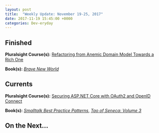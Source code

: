 ```yaml
---
layout: post
title:  "Weekly Update: November 19-25, 2017"
date: 2017-11-19 15:45:00 +0000
categories: Dev-eryday
---
```



Finished
--------
**Pluralsight Course(s):** [Refactoring from Anemic Domain Model Towards a Rich One][rich]

**Book(s):** *[Brave New World][bnw]*

Currents
--------
**Pluralsight Course(s):**  [Securing ASP.NET Core with OAuth2 and OpenID Connect][secure]

**Book(s):** *[Smalltalk Best Practice Patterns][sbp]*, *[Tao of Seneca: Volume 3][tao]*

On the Next...
--------


[core]: https://app.pluralsight.com/library/courses/aspdotnetcore-implementing-securing-api/table-of-contents
[sbp]: https://www.amazon.com/Smalltalk-Best-Practice-Patterns-Kent/dp/013476904X
[tao]: https://tim.blog/2017/07/06/tao-of-seneca/
[secure]: https://app.pluralsight.com/library/courses/asp-dotnet-core-oauth2-openid-connect-securing/table-of-contents
[core2]: https://app.pluralsight.com/library/courses/asp-dot-net-core-oauth/table-of-contents
[clean]: https://www.amazon.com/Clean-Architecture-Craftsmans-Software-Structure/dp/0134494164/
[code]: https://www.amazon.com/Clean-Code-Handbook-Software-Craftsmanship/dp/0132350882/
[gat]: https://www.gatsbyjs.org/
[pwg]: https://github.com/jpniederer/PlayingWithGatsby
[tu]: https://www.gatsbyjs.org/tutorial/
[jek]: https://jekyllrb.com/
[gql]: http://graphql.org/
[af]: https://www.amazon.com/Animal-Farm-Fairy-Modern-Classic-ebook/dp/B003K16PUU/
[rich]: https://app.pluralsight.com/library/courses/refactoring-anemic-domain-model/table-of-contents
[ddd]: https://en.wikipedia.org/wiki/Domain-driven_design
[pod]: https://www.codingblocks.net/podcast/why-domain-driven-design/
[dd2]: https://app.pluralsight.com/library/courses/domain-driven-design-in-practice/table-of-contents
[cb]: https://www.codingblocks.net/
[dd3]: https://www.amazon.com/Domain-Driven-Design-Tackling-Complexity-Software/dp/0321125215/
[bnw]: https://www.amazon.com/Brave-New-World-Aldous-Huxley/dp/0060850523/